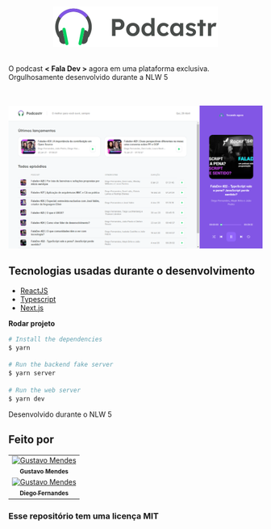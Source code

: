 <div align="center">
  <img src=".github/podcastr-logo.svg" alt="Podcastr logo">
</div>

<br>
<p>
  O podcast <strong>< Fala Dev ></strong> agora em uma plataforma exclusiva. Orgulhosamente desenvolvido durante a NLW 5
</p>
<br><br>

<img src=".github/capa.png" alt="Capa">

## Tecnologias usadas durante o desenvolvimento
- [ReactJS](https://reactjs.org/)
- [Typescript](https://www.typescriptlang.org/)
- [Next.js](https://nextjs.org/)


**Rodar projeto**

```bash
# Install the dependencies
$ yarn

# Run the backend fake server
$ yarn server

# Run the web server
$ yarn dev
```

<p> Desenvolvido durante o NLW 5 </p>

## Feito por

<table>
  <tr>
    <td align="center">
      <a href="https://www.linkedin.com/in/gustavo-mendes-00661318b/">
        <img src="https://avatars.githubusercontent.com/u/71361227?v=4" width="100px;" alt="Gustavo Mendes"/><br>
        <sub>
          <b>Gustavo Mendes</b>
        </sub>
      </a>
    </td>
  </tr>

  <tr>
     <td align="center">
      <a href="https://avatars.githubusercontent.com/u/2254731?v=4">
        <img src="https://avatars.githubusercontent.com/u/71361227?v=4" width="100px;" alt="Gustavo Mendes"/><br>
        <sub>
          <b> Diego Fernandes </b>
        </sub>
      </a>
    </td>
  </tr>

  
</table>

### Esse repositório tem uma licença MIT

